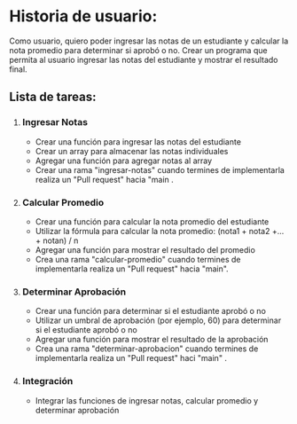 # Historia de usuario:

Como usuario, quiero poder ingresar las notas de un estudiante y calcular la nota promedio para determinar si aprobó o no.
Crear un programa que permita al usuario ingresar las notas del estudiante y mostrar el resultado final.

## Lista de tareas:

1. ### Ingresar Notas

    - Crear una función para ingresar las notas del estudiante
    - Crear un array para almacenar las notas individuales
    - Agregar una función para agregar notas al array
    - Crear una rama "ingresar-notas" cuando termines de implementarla realiza un "Pull request" hacia "main .

2. ### Calcular Promedio

    - Crear una función para calcular la nota promedio del estudiante
    - Utilizar la fórmula para calcular la nota promedio: (nota1 + nota2 +... + notan) / n
    - Agregar una función para mostrar el resultado del promedio
    - Crea una rama "calcular-promedio" cuando termines de implementarla realiza un "Pull request" hacia "main".

3. ### Determinar Aprobación

    - Crear una función para determinar si el estudiante aprobó o no
    - Utilizar un umbral de aprobación (por ejemplo, 60) para determinar si el estudiante aprobó o no
    - Agregar una función para mostrar el resultado de la aprobación
    - Crea una rama "determinar-aprobacion" cuando termines de implementarla realiza un "Pull request" haci "main" .

4. ### Integración

    - Integrar las funciones de ingresar notas, calcular promedio y determinar aprobación

